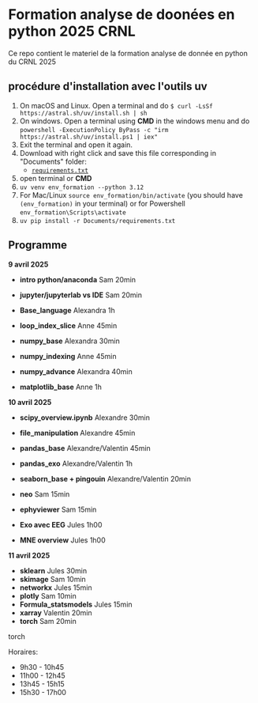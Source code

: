 # Formation analyse de doonées en python 2025 CRNL

Ce repo contient le materiel de la formation analyse de donnée en python du CRNL 2025





## procédure d'installation avec l'outils **uv**


1. On macOS and Linux. Open a terminal and do
   `$ curl -LsSf https://astral.sh/uv/install.sh | sh`
1. On windows. Open a terminal using **CMD** in the windows menu and do
   `powershell -ExecutionPolicy ByPass -c "irm https://astral.sh/uv/install.ps1 | iex"`
2. Exit the terminal and open it again.
3. Download with right click and save this file corresponding in "Documents" folder:
    * [`requirements.txt`](https://raw.githubusercontent.com/crnl-lab/Formation_2025_Python_data_analyse/main/requirements.txt)
4. open terminal or **CMD**
5. `uv venv env_formation --python 3.12`
6. For Mac/Linux `source env_formation/bin/activate` (you should have `(env_formation)` in your terminal) or for Powershell `env_formation\Scripts\activate`
7. `uv pip install -r Documents/requirements.txt`


## Programme

**9 avril 2025**
   
   * **intro python/anaconda** Sam 20min
   * **jupyter/jupyterlab vs IDE** Sam 20min
   * **Base_language** Alexandra 1h
   * **loop_index_slice** Anne 45min
   
   * **numpy_base** Alexandra 30min
   * **numpy_indexing** Anne 45min
   * **numpy_advance** Alexandra  40min
   * **matplotlib_base** Anne 1h


**10 avril 2025**

  * **scipy_overview.ipynb** Alexandre 30min
  * **file_manipulation** Alexandre 45min
  * **pandas_base** Alexandre/Valentin 45min
  * **pandas_exo** Alexandre/Valentin 1h

  * **seaborn_base + pingouin** Alexandre/Valentin 20min
  * **neo** Sam 15min
  * **ephyviewer** Sam 15min
  * **Exo avec EEG** Jules 1h00
  * **MNE overview** Jules 1h00


**11 avril 2025**
  
   * **sklearn** Jules 30min
   * **skimage** Sam 10min
   * **networkx** Jules 15min 
   * **plotly** Sam 10min
   * **Formula_statsmodels** Jules 15min
   * **xarray** Valentin 20min
   * **torch** Sam 20min

   
   torch

Horaires:
 * 9h30 - 10h45
 * 11h00 - 12h45
 * 13h45 - 15h15
 * 15h30 - 17h00
